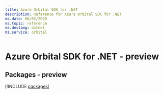 ```yaml
---
title: Azure Orbital SDK for .NET
description: Reference for Azure Orbital SDK for .NET
ms.date: 06/05/2025
ms.topic: reference
ms.devlang: dotnet
ms.service: orbital
---
```

# Azure Orbital SDK for .NET - preview
## Packages - preview
[!INCLUDE [packages](orbital-index.md)]